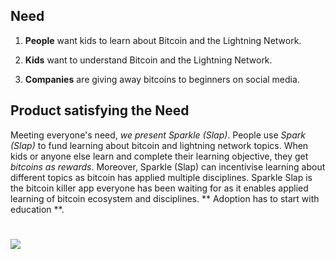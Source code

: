 ## Need

1. **People** want kids to learn about Bitcoin and the Lightning Network. 

1. **Kids** want to understand Bitcoin and the Lightning Network. 

1. **Companies** are giving away bitcoins to beginners on social media.

## Product satisfying the Need

Meeting everyone's need, *we present Sparkle (Slap)*. 
People use *Spark (Slap)* to fund learning about bitcoin and lightning network topics. 
When kids or anyone else learn and complete their learning objective, they get *bitcoins as rewards*.
Moreover, Sparkle (Slap) can incentivise learning about different topics as bitcoin has applied multiple disciplines.
Sparkle Slap is the bitcoin killer app everyone has been waiting for as it enables applied learning of bitcoin ecosystem and disciplines.
** Adoption has to start with education **.

#
[![](http://img.youtube.com/vi/s4g1XFU8Gto/0.jpg)](http://www.youtube.com/watch?v=s4g1XFU8Gto "Sparkle")
